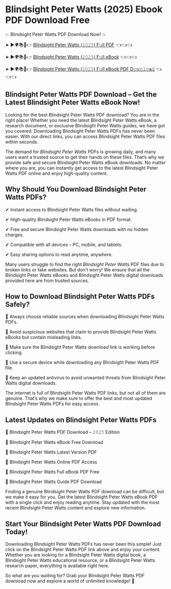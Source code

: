 # Blindsight Peter Watts (2025) Ebook PDF Download Free

💥 Blindsight Peter Watts PDF Download Now! 💥

➤ ►🌍📚📱👉 [Blindsight Peter Watts (𝟸𝟶𝟸𝟻) F𝚞ll PDF](https://getpdf.xyz/blindsight-peter-watts) 👈👈👈


➤ ►🌍📚📱👉 [Blindsight Peter Watts (𝟸𝟶𝟸𝟻) F𝚞ll eBook](https://getpdf.xyz/blindsight-peter-watts) 👈👈👈


➤ ►🌍📚📱👉 [Blindsight Peter Watts (𝟸𝟶𝟸𝟻) F𝚞ll eBook PDF D𝚘𝚠𝚗𝚕𝚘a𝚍](https://getpdf.xyz/blindsight-peter-watts) 👈👈👈


## Blindsight Peter Watts PDF Download – Get the Latest Blindsight Peter Watts eBook Now!

Looking for the best Blindsight Peter Watts PDF download? You are in the right place! Whether you need the latest Blindsight Peter Watts eBook, a research document, or exclusive Blindsight Peter Watts guides, we have got you covered. Downloading Blindsight Peter Watts PDFs has never been easier. With our direct links, you can access Blindsight Peter Watts PDF files within seconds.

The demand for *Blindsight Peter Watts* PDFs is growing daily, and many users want a trusted source to get their hands on these files. That’s why we provide safe and secure Blindsight Peter Watts eBook downloads. No matter where you are, you can instantly get access to the latest Blindsight Peter Watts PDF online and enjoy high-quality content.

## Why Should You Download Blindsight Peter Watts PDFs?

✔ Instant access to Blindsight Peter Watts files without waiting.

✔ High-quality Blindsight Peter Watts eBooks in PDF format.

✔ Free and secure Blindsight Peter Watts downloads with no hidden charges.

✔ Compatible with all devices – PC, mobile, and tablets.

✔ Easy sharing options to read anytime, anywhere.

Many users struggle to find the right *Blindsight Peter Watts* PDF files due to broken links or fake websites. But don’t worry! We ensure that all the Blindsight Peter Watts eBooks and Blindsight Peter Watts digital downloads provided here are from trusted sources.

## How to Download Blindsight Peter Watts PDFs Safely?

📌 Always choose reliable sources when downloading Blindsight Peter Watts PDFs.

📌 Avoid suspicious websites that claim to provide Blindsight Peter Watts eBooks but contain misleading links.

📌 Make sure the Blindsight Peter Watts download link is working before clicking.

📌 Use a secure device while downloading any Blindsight Peter Watts PDF file.

📌 Keep an updated antivirus to avoid unwanted threats from Blindsight Peter Watts digital downloads.

The internet is full of Blindsight Peter Watts PDF links, but not all of them are genuine. That’s why we make sure to offer the best and most updated Blindsight Peter Watts PDFs for easy access.

## Latest Updates on Blindsight Peter Watts PDFs

🔹 Blindsight Peter Watts PDF Download – 𝟸𝟶𝟸𝟻 Edition

🔹 Blindsight Peter Watts eBook Free Download

🔹 Blindsight Peter Watts Latest Version PDF

🔹 Blindsight Peter Watts Online PDF Access

🔹 Blindsight Peter Watts Full eBook PDF Free

🔹 Blindsight Peter Watts Guide PDF Download

Finding a genuine Blindsight Peter Watts PDF download can be difficult, but we make it easy for you. Get the latest Blindsight Peter Watts eBook PDF with a single click and enjoy reading anytime. Stay updated with the most recent Blindsight Peter Watts content and explore new information.

## Start Your Blindsight Peter Watts PDF Download Today!

Downloading Blindsight Peter Watts PDFs has never been this simple! Just click on the Blindsight Peter Watts PDF link above and enjoy your content. Whether you are looking for a Blindsight Peter Watts digital book, a Blindsight Peter Watts educational resource, or a Blindsight Peter Watts research paper, everything is available right here.

So what are you waiting for? Grab your Blindsight Peter Watts PDF download now and explore a world of unlimited knowledge! 🚀